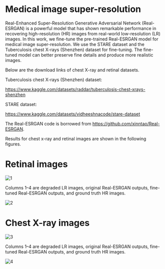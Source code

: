 # Medical image super-resolution
 
Real-Enhanced Super-Resolution Generative Adversarial Network (Real-ESRGAN) is a powerful model that has shown remarkable performance in recovering high-resolution (HR) images from real-world low-resolution (LR) images. In this work, we fine-tune the pre-trained Real-ESRGAN model for medical image super-resolution. We use the STARE dataset and the Tuberculosis chest X-rays (Shenzhen) dataset for fine-tuning. The fine-tuned model can better preserve fine details and produce more realistic images. 

Below are the download links of chest X-ray and retinal datasets.

Tuberculosis chest X-rays (Shenzhen) dataset: 

https://www.kaggle.com/datasets/raddar/tuberculosis-chest-xrays-shenzhen

STARE dataset:

https://www.kaggle.com/datasets/vidheeshnacode/stare-dataset

The Real-ESRGAN code is borrowed from https://github.com/xinntao/Real-ESRGAN.

Results for chest x-ray and retinal images are shown in the following figures.

# Retinal images 

![1](https://github.com/alireza-aghelan/medical-image-super-resolution/assets/47056654/4ee53819-014c-42c8-b9cd-dd4546f21ad2)

Columns 1–4 are degraded LR images, original Real-ESRGAN outputs, fine-tuned Real-ESRGAN outputs, and ground truth HR images.

![2](https://github.com/alireza-aghelan/medical-image-super-resolution/assets/47056654/2a933cb4-1682-4a16-a7c1-f439f265b053)

# Chest X-ray images 

![3](https://github.com/alireza-aghelan/medical-image-super-resolution/assets/47056654/b564c090-f950-4fb5-bac9-340fe4042408)

Columns 1–4 are degraded LR images, original Real-ESRGAN outputs, fine-tuned Real-ESRGAN outputs, and ground truth HR images. 

![4](https://github.com/alireza-aghelan/medical-image-super-resolution/assets/47056654/c58e4e19-fb21-4dc5-afc5-2f243a288911)
